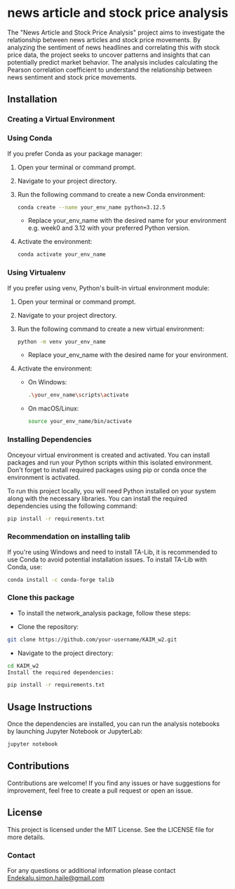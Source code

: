 # news article and stock price analysis

The "News Article and Stock Price Analysis" project aims to investigate the relationship between news articles and stock price movements. By analyzing the sentiment of news headlines and correlating this with stock price data, the project seeks to uncover patterns and insights that can potentially predict market behavior. The analysis includes calculating the Pearson correlation coefficient to understand the relationship between news sentiment and stock price movements.

## Installation
### Creating a Virtual Environment
### Using Conda
If you prefer Conda as your package manager:

1. Open your terminal or command prompt.

2. Navigate to your project directory.

3. Run the following command to create a new Conda environment:

    ```bash
    conda create --name your_env_name python=3.12.5
    ```
    - Replace your_env_name with the desired name for your environment e.g. week0 and 3.12 with your preferred Python version.

4. Activate the environment:

    ```bash
    conda activate your_env_name
    ```

### Using Virtualenv
If you prefer using venv, Python's built-in virtual environment module:

1. Open your terminal or command prompt.

2. Navigate to your project directory.

3. Run the following command to create a new virtual environment:

    ```bash
    python -m venv your_env_name
    ```
    - Replace your_env_name with the desired name for your environment.

4. Activate the environment:

    - On Windows:
        ```bash
        .\your_env_name\scripts\activate
        ```

    - On macOS/Linux:
        ```bash
        source your_env_name/bin/activate
        ```
### Installing Dependencies
Onceyour virtual environment is created and activated. You can install packages and run your Python scripts within this isolated environment. Don't forget to install required packages using pip or conda once the environment is activated.

To run this project locally, you will need Python installed on your system along with the necessary libraries. 
You can install the required dependencies using the following command:

```bash
pip install -r requirements.txt
```

### Recommendation on installing talib
If you're using Windows and need to install TA-Lib, it is recommended to use Conda to avoid potential installation issues. To install TA-Lib with Conda, use:

```bash
conda install -c conda-forge talib
```

### Clone this package
- To install the network_analysis package, follow these steps:

- Clone the repository:

```bash
git clone https://github.com/your-username/KAIM_w2.git
```
- Navigate to the project directory:

```bash
cd KAIM_w2
Install the required dependencies:
```
```bash
pip install -r requirements.txt
```


## Usage Instructions

Once the dependencies are installed, you can run the analysis notebooks by launching Jupyter Notebook or JupyterLab:
```bash
jupyter notebook
```



## Contributions
Contributions are welcome! If you find any issues or have suggestions for improvement, feel free to create a pull request or open an issue.

## License

This project is licensed under the MIT License. See the LICENSE file for more details.

### Contact
For any questions or additional information please contact Endekalu.simon.haile@gmail.com